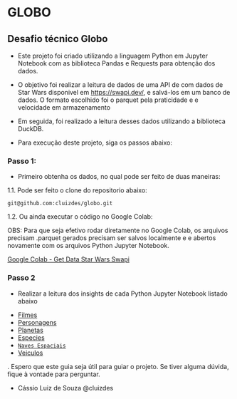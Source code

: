 # GLOBO
## Desafio técnico Globo

- Este projeto foi criado utilizando a linguagem Python em Jupyter Notebook com as biblioteca Pandas e Requests para
obtenção dos dados.

- O objetivo foi realizar a leitura de dados de uma API de com dados de Star Wars disponivel em https://swapi.dev/, 
e salvá-los em um banco de dados. O formato escolhido foi o parquet pela praticidade e e velocidade em armazenamento

- Em seguida, foi realizado a leitura desses dados utilizando a biblioteca DuckDB.

- Para execução deste projeto, siga os passos abaixo:


### Passo 1:

* Primeiro obtenha os dados, no qual pode ser feito de duas maneiras:

1.1. Pode ser feito o clone do repositorio abaixo:

```
git@github.com:cluizdes/globo.git
```

1.2. Ou ainda executar o código no Google Colab:

OBS: Para que seja efetivo rodar diretamente no Google Colab, os arquivos precisam .parquet gerados precisam ser salvos localmente e e abertos 
novamente com os arquivos Python Jupyter Notebook.

[Google Colab - Get Data Star Wars Swapi](https://colab.research.google.com/github/cluizdes/globo/blob/dev/0-sw-getdata.ipynb)
    
### Passo 2

* Realizar a leitura dos insights de cada Python Jupyter Notebook listado abaixo
- [Filmes](https://colab.research.google.com/github/cluizdes/globo/blob/dev/1-sw_insights_films.ipynb)
- [Personagens](https://colab.research.google.com/github/cluizdes/globo/blob/dev/2-sw_insights_people.ipynb)
- [Planetas](https://colab.research.google.com/github/cluizdes/globo/blob/dev/3-sw_insights_planets.ipynb)
- [Especies](https://colab.research.google.com/github/cluizdes/globo/blob/dev/4-sw_insights_species.ipynb)
- [`Naves Espaciais`](https://colab.research.google.com/github/cluizdes/globo/blob/dev/5-sw_insights_starships.ipynb)
- [Veiculos](https://colab.research.google.com/github/cluizdes/globo/blob/dev/6-sw_insights_vehicles.ipynb)


. Espero que este guia seja útil para guiar o projeto. Se tiver alguma dúvida, fique à vontade para perguntar.
* Cássio Luiz de Souza
@cluizdes
